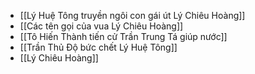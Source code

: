 - [[Lý Huệ Tông truyền ngôi con gái út Lý Chiêu Hoàng]]
- [[Các tên gọi của vua Lý Chiêu Hoàng]]
- [[Tô Hiến Thành tiến cử Trần Trung Tá giúp nước]]
- [[Trần Thủ Độ bức chết Lý Huệ Tông]]
- [[Lý Chiêu Hoàng]]
